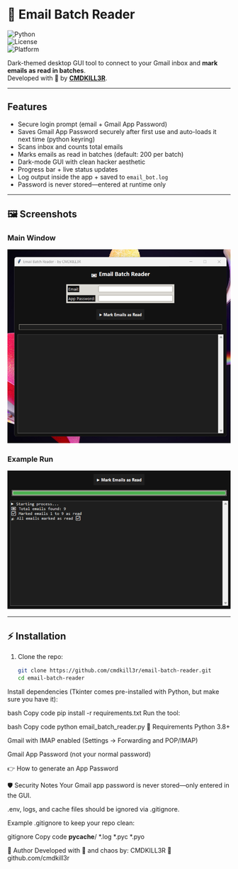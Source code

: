 # 📧 Email Batch Reader  

![Python](https://img.shields.io/badge/Python-3.8%2B-blue?logo=python)  
![License](https://img.shields.io/badge/License-MIT-green)  
![Platform](https://img.shields.io/badge/Platform-Windows%20%7C%20Linux%20%7C%20Mac-black)  

Dark-themed desktop GUI tool to connect to your Gmail inbox and **mark emails as read in batches**.  
Developed with 🖤 by **[CMDKILL3R](https://github.com/cmdkill3r)**.  

---

##  Features  
-  Secure login prompt (email + Gmail App Password)
-  Saves Gmail App Password securely after first use and auto-loads it next time  (python keyring)
-  Scans inbox and counts total emails  
-  Marks emails as read in batches (default: 200 per batch)  
-  Dark-mode GUI with clean hacker aesthetic  
-  Progress bar + live status updates  
-  Log output inside the app + saved to `email_bot.log`  
-  Password is never stored—entered at runtime only  

---

## 🖼️ Screenshots  

### Main Window  
![Email Batch Reader Main Window](main_window.png)  

### Example Run  
![Email Batch Reader Run Example](run_example.png)  

---

## ⚡ Installation  

1. Clone the repo:  
   ```bash
   git clone https://github.com/cmdkill3r/email-batch-reader.git
   cd email-batch-reader
Install dependencies (Tkinter comes pre-installed with Python, but make sure you have it):

bash
Copy code
pip install -r requirements.txt
Run the tool:

bash
Copy code
python email_batch_reader.py
🔧 Requirements
Python 3.8+

Gmail with IMAP enabled (Settings → Forwarding and POP/IMAP)

Gmail App Password (not your normal password)

👉 How to generate an App Password

🛡️ Security Notes
Your Gmail app password is never stored—only entered in the GUI.

.env, logs, and cache files should be ignored via .gitignore.

Example .gitignore to keep your repo clean:

gitignore
Copy code
__pycache__/
*.log
*.pyc
*.pyo

🐉 Author
Developed with 🖤 and chaos by:
CMDKILL3R
🔗 github.com/cmdkill3r


